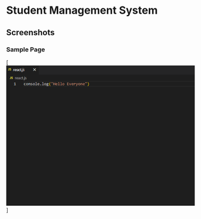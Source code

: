 # Student Management System

## Screenshots

### Sample Page
[![Sample Page](screeshots/image1.png)]
